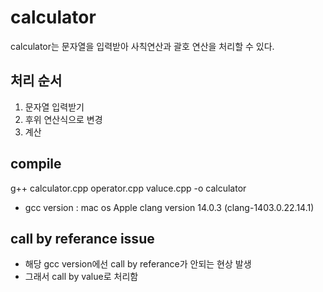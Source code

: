 # calculator

calculator는 문자열을 입력받아 사칙연산과 괄호 연산을 처리할 수 있다.

## 처리 순서

1. 문자열 입력받기
2. 후위 연산식으로 변경
3. 계산

## compile

g++ calculator.cpp operator.cpp valuce.cpp -o calculator

- gcc version : mac os Apple clang version 14.0.3 (clang-1403.0.22.14.1)

## call by referance issue

- 해당 gcc version에선 call by referance가 안되는 현상 발생
- 그래서 call by value로 처리함
